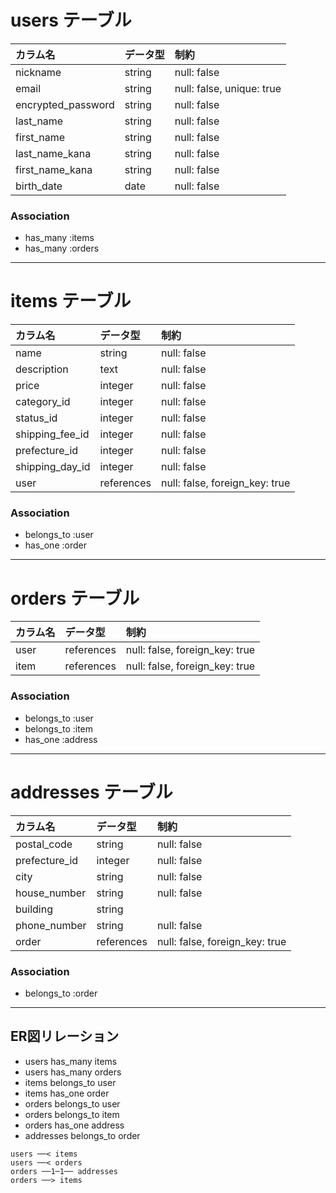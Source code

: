 # users テーブル

| カラム名           | データ型   | 制約                          |
|:------------------|:----------|:------------------------------|
| nickname          | string    | null: false                   |
| email             | string    | null: false, unique: true     |
| encrypted_password| string    | null: false                   |
| last_name         | string    | null: false                   |
| first_name        | string    | null: false                   |
| last_name_kana    | string    | null: false                   |
| first_name_kana   | string    | null: false                   |
| birth_date        | date      | null: false                   |

### Association
- has_many :items
- has_many :orders

---

# items テーブル

| カラム名              | データ型   | 制約                          |
|:---------------------|:----------|:------------------------------|
| name                 | string    | null: false                   |
| description          | text      | null: false                   |
| price                | integer   | null: false                   |
| category_id          | integer   | null: false                   |
| status_id            | integer   | null: false                   |
| shipping_fee_id      | integer   | null: false                   |
| prefecture_id        | integer   | null: false                   |
| shipping_day_id      | integer   | null: false                   |
| user                 | references| null: false, foreign_key: true|

### Association
- belongs_to :user
- has_one :order

---

# orders テーブル

| カラム名  | データ型   | 制約                          |
|:----------|:----------|:------------------------------|
| user      | references| null: false, foreign_key: true|
| item      | references| null: false, foreign_key: true|

### Association
- belongs_to :user
- belongs_to :item
- has_one :address

---

# addresses テーブル

| カラム名      | データ型   | 制約                          |
|:-------------|:----------|:------------------------------|
| postal_code  | string    | null: false                   |
| prefecture_id| integer   | null: false                   |
| city         | string    | null: false                   |
| house_number | string    | null: false                   |
| building     | string    |                               |
| phone_number | string    | null: false                   |
| order        | references| null: false, foreign_key: true|

### Association
- belongs_to :order

---

## ER図リレーション

- users has_many items
- users has_many orders
- items belongs_to user
- items has_one order
- orders belongs_to user
- orders belongs_to item
- orders has_one address
- addresses belongs_to order

```text
users ──< items
users ──< orders
orders ──1─1── addresses
orders ──> items
